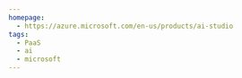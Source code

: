 ```yaml
---
homepage:
  - https://azure.microsoft.com/en-us/products/ai-studio
tags:
  - PaaS
  - ai
  - microsoft
---
```

